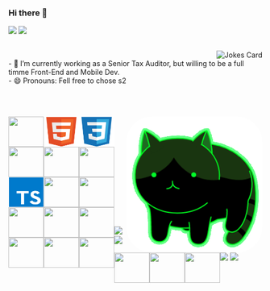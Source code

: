 ### Hi there 👋




<div>
<img height="172em" src="https://github-readme-stats.vercel.app/api?username=DyeghoCunha&show_icons=true&theme=gotham">
<img height="172em" src="https://github-readme-stats.vercel.app/api/top-langs/?username=DyeghoCunha&layout=compact&theme=gotham">
</div>

##

<div align ="left">
<img align="right" src="https://readme-jokes.vercel.app/api" alt="Jokes Card" />
 <br>
   <div align"right">
- 🔭 I’m currently working as a Senior Tax Auditor, but willing to be a full timme Front-End and Mobile Dev. <br>
- 😄 Pronouns: Fell free to chose s2
   </div>
   <br>
  
</div>

## 
<div style="display: inline_block"><br>
   <img align="right"  height="270" style="border-radius:50px" src="https://github.com/DyeghoCunha/Estudos/blob/main/PASTA%20DE%20TEMPLATES/87c7e838eac7a0a62e485ccbcb784c96.gif?raw=true">
   
  <img align="left" height="60" width="70" src="https://cdn.jsdelivr.net/gh/devicons/devicon/icons/javascript/javascript-original.svg" />    
  <img align="left" height="60" width="70" src="https://raw.githubusercontent.com/devicons/devicon/master/icons/html5/html5-original.svg">
  <img align="left" height="60" width="70" src="https://raw.githubusercontent.com/devicons/devicon/master/icons/css3/css3-original.svg">
  <img align="left" height="60" width="70" src="https://cdn.jsdelivr.net/gh/devicons/devicon/icons/sass/sass-original.svg">
  <img align="left" height="60" width="70" src="https://cdn.jsdelivr.net/gh/devicons/devicon/icons/tailwindcss/tailwindcss-plain.svg">
  <img align="left" height="60" width="70" src="https://cdn.jsdelivr.net/gh/devicons/devicon/icons/bootstrap/bootstrap-original.svg" />
          
  <br>
  <br>
  <br>
  <br>
 
   
  <img align="left" height="60" width="70" src="https://raw.githubusercontent.com/devicons/devicon/master/icons/typescript/typescript-plain.svg">
  <img align="left" height="60" width="70" src="https://cdn.jsdelivr.net/gh/devicons/devicon/icons/react/react-original.svg" />  
  <img align="left" height="60" width="70" src="https://cdn.jsdelivr.net/gh/devicons/devicon/icons/graphql/graphql-plain.svg" />     
  <img align="left" height="60" width="70" src="https://cdn.jsdelivr.net/gh/devicons/devicon/icons/nextjs/nextjs-original.svg" />
  <img align="left" height="60" width="70" src="https://cdn.jsdelivr.net/gh/devicons/devicon/icons/redux/redux-original.svg" />
  <img align="left" height="60" width="70" src="https://cdn.jsdelivr.net/gh/devicons/devicon/icons/nodejs/nodejs-original.svg" />
          
          
          
  
  <br>
  <br>
  <br>
  <br>
  <img align="left" height="60" width="70" src="https://cdn.jsdelivr.net/gh/devicons/devicon/icons/vscode/vscode-original.svg">
  <img align="left" height="60" width="70" src="https://cdn.jsdelivr.net/gh/devicons/devicon/icons/googlecloud/googlecloud-original.svg">
  <img align="left" height="60" width="70"src="https://cdn.jsdelivr.net/gh/devicons/devicon/icons/mongodb/mongodb-original.svg" />
  <img align="left" height="60" width="70" src="https://cdn.jsdelivr.net/gh/devicons/devicon/icons/docker/docker-original-wordmark.svg">
  <img align="left" height="60" width="70" src="https://cdn.jsdelivr.net/gh/devicons/devicon/icons/androidstudio/androidstudio-original.svg">
  <img align="left" height="60" width="70" src="https://cdn.jsdelivr.net/gh/devicons/devicon/icons/android/android-plain.svg">   
  <br>
  <br>
 



</div>
 <br>
  <br> 
 
 
<div> 

  <a href="https://instagram.com/dyeghocunha" target="_blank"><img src="https://img.shields.io/badge/-Instagram-%23E4405F?style=for-the-badge&logo=instagram&logoColor=white" target="_blank"></a>
 <a href="https://discord.gg/qEN3VdeT" target="_blank"><img src="https://img.shields.io/badge/Discord-7289DA?style=for-the-badge&logo=discord&logoColor=white" target="_blank"></a> 
  <a href = "mailto:dyeghocunha@gmail.com"><img src="https://img.shields.io/badge/-Gmail-%23333?style=for-the-badge&logo=gmail&logoColor=white" target="_blank"></a>
  <a href="https://www.linkedin.com/in/dyegho-cunha-aa4933b5/" target="_blank"><img src="https://img.shields.io/badge/-LinkedIn-%230077B5?style=for-the-badge&logo=linkedin&logoColor=white" target="_blank"></a> 
  
</div>


